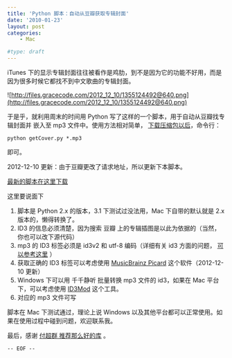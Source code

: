 ```yaml
---
title: 'Python 脚本：自动从豆瓣获取专辑封面'
date: '2010-01-23'
layout: post
categories:
    - Mac

#type: draft
---
```


iTunes 下的显示专辑封面往往被看作是鸡肋，到不是因为它的功能不好用，而是因为很多时候它都找不到中文歌曲的专辑封面。

![http://files.gracecode.com/2012_12_10/1355124492@640.png](http://files.gracecode.com/2012_12_10/1355124492@640.png)

于是乎，就利用周末的时间用 Python 写了这样的一个脚本，用于自动从豆瓣找专辑封面并
嵌入至 mp3 文件中。使用方法相对简单， [下载压缩包以后](about:blank)，命令行：

    python getCover.py *.mp3 

即可。


2012-12-10 更新：由于豆瓣更改了请求地址，所以更新下本脚本。

[最新的脚本在这里下载](http://files.gracecode.com/2012_12_10/1355123628.zip)


这里要说面下

1. 脚本是 Python 2.x 的版本，3.1 下测试过没法用，Mac 下自带的默认就是 2.x 版本的，懒得转换了。
2. ID3 的信息必须清楚，因为搜索 豆瓣 上的专辑插图是以此为依据的（当然，你也可以改下源代码）
3. mp3  的 ID3 标签必须是 id3v2 和 utf-8 编码（详细有关 id3 方面的问题， [可以参考这里](http://blog.wuxinan.net/archives/507) ）
4. 获取正确的 ID3 标签可以考虑使用 [MusicBrainz Picard](http://musicbrainz.org/doc/MusicBrainz_Picard) 这个软件（2012-12-10 更新）
5. Windows 下可以用 千千静听 批量转换 mp3 文件的 id3，如果在 Mac 平台下，可以考虑使用  [ID3Mod](http://www.sinomac.com/ID3Mod/index.php)  这个工具。
6. 对应的 mp3 文件可写

脚本在 Mac 下测试通过，理论上说 Windows 以及其他平台都可以正常使用。如果在使用过程中碰到问题，欢迎联系我。

最后，感谢  [付超群 推荐那么好的库](http://www.fuchaoqun.com/2010/01/python-mp3-id3v2-lyrics-attached_picture/) 。

`-- EOF --`
